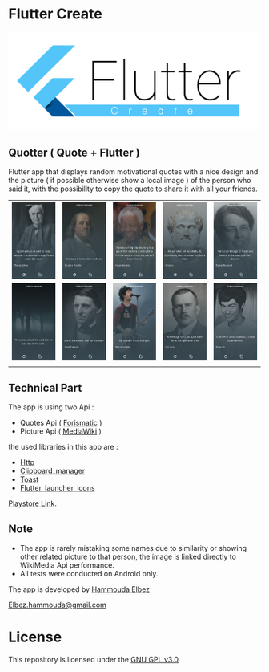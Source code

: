 # Flutter Create

![Flutter logo](img/Flutter.png)

## Quotter ( Quote + Flutter )
Flutter app that displays random motivational quotes with a nice design and the
picture ( if possible otherwise show a local image ) of the person who said it, with the possibility
to copy the quote to share it with all your friends. 

|   |   |   |   |   |
|---|---|---|---|---|
| ![S1](img/S1.png) | ![S1](img/S2.png) | ![S1](img/S3.png) | ![S1](img/S5.png) | ![S1](img/S6.png) |
| ![S1](img/S7.png) | ![S1](img/S8.png) | ![S1](img/S9.png) | ![S1](img/S10.png) | ![S1](img/S11.png) |
|   |   |   |   |   |


## Technical Part
The app is using two Api :

- Quotes Api ( [Forismatic](http://forismatic.com/en/) )
- Picture Api ( [MediaWiki](https://en.wikipedia.org/w/api.php) )

the used libraries in this app are :
- [Http](https://pub.dev/packages/http) 
- [Clipboard_manager](https://pub.dev/packages/clipboard_manager)
- [Toast](https://pub.dev/packages/toast)
- [Flutter_launcher_icons](https://pub.dev/packages/flutter_launcher_icons)

[Playstore Link](https://play.google.com/store/apps/details?id=com.hammouda.Quotter).

## Note
- The app is rarely mistaking some names due to similarity or showing
other related picture to that person, the image is linked directly to
WikiMedia Api performance.
- All tests were conducted on Android only.

The app is developed by [Hammouda Elbez](https://www.linkedin.com/in/elbez-hammouda/)

Elbez.hammouda@gmail.com

# License
This repository is licensed under the [GNU GPL v3.0](LICENSE)
